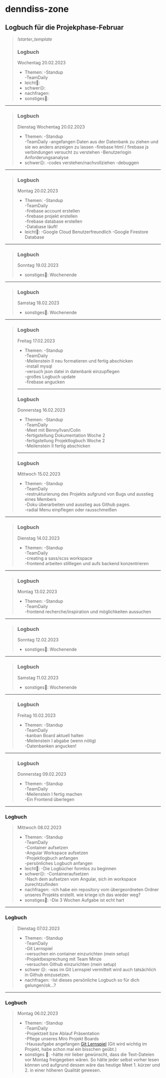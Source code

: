 # denndiss-zone
## Logbuch für die Projekphase-Februar
> *!starter_template*
> ### Logbuch 
> Wochentag 20.02.2023
> - Themen:       -Standup  
>                 -TeamDaily  
> - leicht🙂:
> - schwer☹️:
> - nachfragen:
> - sonstiges🤷:
---

> ### Logbuch 
> Dienstag Wochentag 20.02.2023
> - Themen:       -Standup  
>                 -TeamDaily
>                 -angefangen Daten aus der Datenbank zu ziehen und sie wo anders anzeigen zu lassen
>                 -firebase html / firebase js verbindungen versucht zu verstehen
>                 -Benutzerlogin Anforderungsanalyse  
> - schwer☹️:     -codes verstehen/nachvollziehen
>                 -debuggen
---
> ### Logbuch 
> Montag 20.02.2023
> - Themen:       -Standup  
>                 -TeamDaily  
>                 -firebase account erstellen  
>                 -firebase projekt erstellen  
>                 -firebase database erstellen  
>                 -Database läuft!
> - leicht🙂:     -Google Cloud Benutzerfreundlich
>                 -Google Firestore Database
---
> ### Logbuch 
> Sonntag 19.02.2023
> - sonstiges🤷: Wochenende  
---  
> ### Logbuch 
> Samstag 18.02.2023
> - sonstiges🤷: Wochenende  
--- 
> ### Logbuch 
> Freitag 17.02.2023
> - Themen:       -Standup  
>                 -TeamDaily  
>                 -Meilenstein II neu formatieren und fertig abschicken  
>                 -install mysql  
>                 -versuch json datei in datenbank einzupflegen  
>                 -großes Logbuch update  
>                 -firebase angucken
>---
> ### Logbuch 
> Donnerstag 16.02.2023
> - Themen:       -Standup  
>                 -TeamDaily  
>                 -Meet mit Benny/Ivan/Colin  
>                 -fertigstellung Dokumentation Woche 2  
>                 -fertigstellung Projektlogbuch Woche 2  
>                 -Meilenstein II fertig abschicken  
>---
> ### Logbuch 
> Mittwoch 15.02.2023
> - Themen:       -Standup  
>                 -TeamDaily  
>                 -restrukturierung des Projekts aufgrund von Bugs und ausstieg eines Members  
>                 -Doku überarbeiten und ausstieg aus Github pages.  
>                 -radial Menu einpflegen oder rausschmeißen  
---
> ### Logbuch 
> Dienstag 14.02.2023
> - Themen:       -Standup  
>                 -TeamDaily  
>                 -creating a sass/scss workspace  
>                 -frontend arbeiten stilllegen und aufs backend konzentrieren  
--- 
> ### Logbuch 
> Montag 13.02.2023
> - Themen:       -Standup  
>                 -TeamDaily  
>                 -frontend recherche/inspiration und möglichkeiten aussuchen  
--- 
> ### Logbuch 
> Sonntag 12.02.2023
> - sonstiges🤷: Wochenende  
---  
> ### Logbuch 
> Samstag 11.02.2023
> - sonstiges🤷: Wochenende  
--- 
> ### Logbuch 
> Freitag 10.02.2023
> - Themen:       -Standup  
>                 -TeamDaily  
>                 -kanban Board aktuell halten  
>                 -Meilenstein I abgabe (wenn nötig)  
>                 -Datenbanken angucken!
--- 
> ### Logbuch 
> Donnerstag 09.02.2023
> - Themen:       -Standup  
>                 -TeamDaily  
>                 -Meilenstein I fertig machen  
>                 -Ein Frontend überlegen
--- 
### Logbuch
> Mittwoch 08.02.2023
> - Themen:       -Standup  
>                 -TeamDaily  
>                 -Container aufsetzen  
>                 -Angular Workspace aufsetzen  
>                 -Projektlogbuch anfangen  
>                 -persönliches Logbuch anfangen  
> - leicht🙂:     -Die Logbücher formlos zu beginnen  
> - schwer☹️:     -Containeraufsetzen  
>                 -Nach dem aufsetzen vom Angular, sich im workspace zurechtzufinden  
> - nachfragen:   -ich habe ein repository vom übergeordneten Ordner unseres Projekts erstellt. wie kriege ich das wieder weg?  
> - sonstiges🤷:  -Die 3 Wochen Aufgabe ist echt hart  
---
### Logbuch
> Dienstag 07.02.2023
> - Themen:       -Standup  
>                 -TeamDaily  
>                 -Git Lernspiel  
>                 -versuchen ein container einzurichten (mein setup)  
>                 -Projektbesprechung mit Team Minze  
>                 -versuchen Github einzurichten (mein setup)  
> - schwer ☹️:    -was im Git Lernspiel vermittelt wird auch tatsächlich in Github einzusetzen.  
> - nachfragen:   -Ist dieses persönliche Logbuch so für dich gelungen/ok…?  
---
### Logbuch 
> Montag 06.02.2023
> - Themen:       -Standup  
>                 -TeamDaily  
>                 -Projektzeit bzw Ablauf Präsentation  
>                 -Pflege unseres Miro Projekt Boards  
>                 -Hausaufgabe angefangen [Git Lernspiel](https://learngitbranching.js.org/?locale=de_DE) (Git wird wichtig im Projekt, habe schon mal ein bisschen geübt.)  
> - sonstiges 🤷: -hätte mir lieber gewünscht, dass die Text-Dateien vor Montag freigegeben wären. So hätte jeder selbst vorher lesen können und aufgrund dessen wäre das heutige Meet 1. kürzer und 2. in einer höheren Qualität gewesen.  
